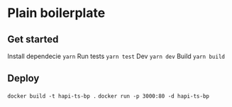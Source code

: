 # Plain boilerplate

## Get started

Install dependecie `yarn`
Run tests `yarn test`
Dev `yarn dev`
Build `yarn build`

## Deploy

`docker build -t hapi-ts-bp .`
`docker run -p 3000:80 -d hapi-ts-bp`
